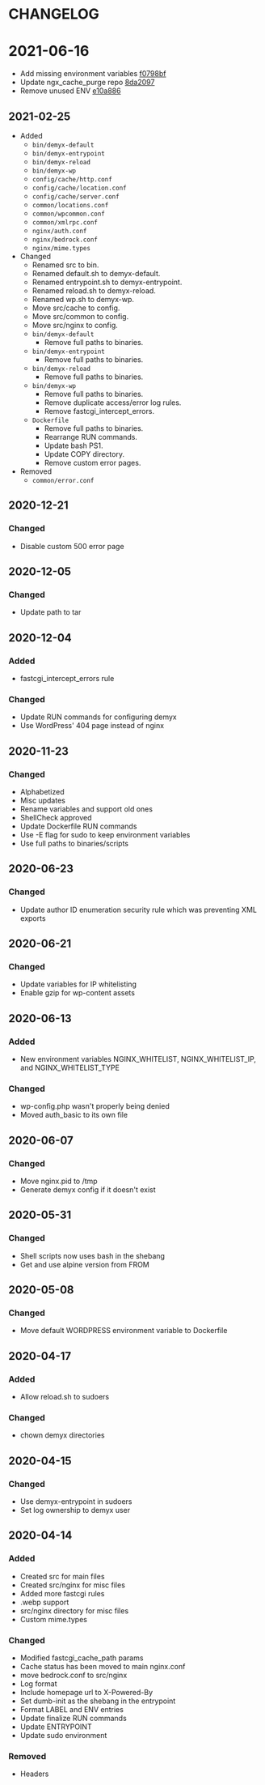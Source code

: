 # CHANGELOG

# 2021-06-16
- Add missing environment variables [f0798bf](https://github.com/demyxco/nginx/commit/f0798bf02b9d3c8d83cb01d6ecc326f244c4e395)
- Update ngx_cache_purge repo [8da2097](https://github.com/demyxco/nginx/commit/8da209764dd8fbb7f72393e8fe52bbf2b8ab8e06)
- Remove unused ENV [e10a886](https://github.com/demyxco/nginx/commit/e10a88645d31bf35ea887297aa184e2c9bbdda75)

## 2021-02-25
- Added
    - `bin/demyx-default`
    - `bin/demyx-entrypoint`
    - `bin/demyx-reload`
    - `bin/demyx-wp`
    - `config/cache/http.conf`
    - `config/cache/location.conf`
    - `config/cache/server.conf`
    - `common/locations.conf`
    - `common/wpcommon.conf`
    - `common/xmlrpc.conf`
    - `nginx/auth.conf`
    - `nginx/bedrock.conf`
    - `nginx/mime.types`
- Changed
    - Renamed src to bin.
    - Renamed default.sh to demyx-default.
    - Renamed entrypoint.sh to demyx-entrypoint.
    - Renamed reload.sh to demyx-reload.
    - Renamed wp.sh to demyx-wp.
    - Move src/cache to config.
    - Move src/common to config.
    - Move src/nginx to config.
    - `bin/demyx-default`
        - Remove full paths to binaries.
    - `bin/demyx-entrypoint`
        - Remove full paths to binaries.
    - `bin/demyx-reload`
        - Remove full paths to binaries.
    - `bin/demyx-wp`
        - Remove full paths to binaries.
        - Remove duplicate access/error log rules.
        - Remove fastcgi_intercept_errors.
    - `Dockerfile`
        - Remove full paths to binaries.
        - Rearrange RUN commands.
        - Update bash PS1.
        - Update COPY directory.
        - Remove custom error pages.
- Removed
    - `common/error.conf`

## 2020-12-21
### Changed
- Disable custom 500 error page

## 2020-12-05
### Changed
- Update path to tar

## 2020-12-04
### Added
- fastcgi_intercept_errors rule
### Changed
- Update RUN commands for configuring demyx
- Use WordPress' 404 page instead of nginx

## 2020-11-23
### Changed
- Alphabetized
- Misc updates
- Rename variables and support old ones
- ShellCheck approved
- Update Dockerfile RUN commands
- Use -E flag for sudo to keep environment variables
- Use full paths to binaries/scripts

## 2020-06-23
### Changed
- Update author ID enumeration security rule which was preventing XML exports

## 2020-06-21
### Changed
- Update variables for IP whitelisting
- Enable gzip for wp-content assets

## 2020-06-13
### Added
- New environment variables NGINX_WHITELIST, NGINX_WHITELIST_IP, and NGINX_WHITELIST_TYPE
### Changed
- wp-config.php wasn't properly being denied
- Moved auth_basic to its own file

## 2020-06-07
### Changed
- Move nginx.pid to /tmp
- Generate demyx config if it doesn't exist

## 2020-05-31
### Changed
- Shell scripts now uses bash in the shebang
- Get and use alpine version from FROM

## 2020-05-08
### Changed
- Move default WORDPRESS environment variable to Dockerfile

## 2020-04-17
### Added
- Allow reload.sh to sudoers
### Changed
- chown demyx directories

## 2020-04-15
### Changed
- Use demyx-entrypoint in sudoers
- Set log ownership to demyx user

## 2020-04-14
### Added
- Created src for main files
- Created src/nginx for misc files
- Added more fastcgi rules
- .webp support
- src/nginx directory for misc files
- Custom mime.types
### Changed
- Modified fastcgi_cache_path params
- Cache status has been moved to main nginx.conf
- move bedrock.conf to src/nginx
- Log format
- Include homepage url to X-Powered-By
- Set dumb-init as the shebang in the entrypoint
- Format LABEL and ENV entries
- Update finalize RUN commands
- Update ENTRYPOINT
- Update sudo environment
### Removed
- Headers
